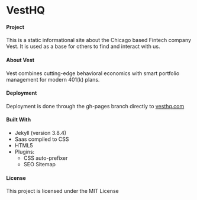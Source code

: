 # VestHQ
#### Project
This is a static informational site about the Chicago based Fintech company Vest.  It is used as a base for others to find and interact with us.


#### About Vest
Vest combines cutting-edge behavioral economics with smart portfolio management for modern 401(k) plans. 

#### Deployment
Deployment is done through the gh-pages branch directly to <a href="https://vesthq.com">vesthq.com</a>

#### Built With
* Jekyll (version 3.8.4)
*  Saas compiled to CSS
*  HTML5
* Plugins:
     * CSS auto-prefixer 
     * SEO Sitemap 
     
#### License    
This project is licensed under the MIT License

